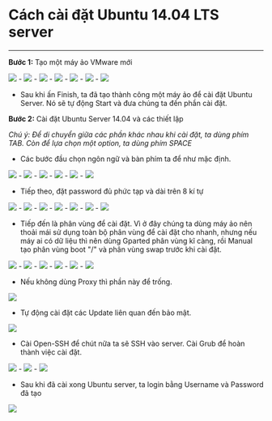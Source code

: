 # Cách cài đặt Ubuntu 14.04 LTS server
----
**Bước 1:**  Tạo một máy ảo VMware mới 

<img src="./Picture/1.png"/>
-
<img src="./Picture/2.png"/>
-
<img src="./Picture/3.png"/>
-
<img src="./Picture/4.png"/>
-
<img src="./Picture/5.png"/>
-
<img src="./Picture/6.png"/>
-
<img src="./Picture/7.png"/>


- Sau khi ấn Finish, ta đã tạo thành công một máy ảo để cài đặt Ubuntu Server. Nó sẽ tự động Start và đưa chúng ta đến phần cài đặt.

**Bước 2:**  Cài đặt Ubuntu Server 14.04 và các thiết lập

*Chú ý: Để di chuyển giữa các phần khác nhau khi cài đặt, ta dùng phím TAB. Còn để lựa chọn một option, ta dùng phím SPACE*

- Các bước đầu chọn ngôn ngữ và bàn phím ta để như mặc định.

<img src="./Picture/8.png"/>
-
<img src="./Picture/9.png"/>
-
<img src="./Picture/10.png"/>
-
<img src="./Picture/11.png"/>
-
<img src="./Picture/12.png"/>
-
<img src="./Picture/13.png"/>

- Tiếp theo, đặt password đủ phức tạp và dài trên 8 kí tự

<img src="./Picture/14.png"/>
-
<img src="./Picture/15.png"/>
-
<img src="./Picture/16.png"/>
-
<img src="./Picture/17.png"/>
-
<img src="./Picture/18.png"/>
-
<img src="./Picture/19.png"/>
-
<img src="./Picture/20.png"/>

- Tiếp đến là phân vùng để cài đặt. Vì ở đây chúng ta dùng máy ảo nên thoải mái sử dụng toàn bộ phân vùng để cài đặt cho nhanh, nhưng nếu máy ai có dữ liệu thì nên dùng Gparted phân vùng kĩ càng, rồi Manual tạo phân vùng boot "/" và phân vùng swap trước khi cài đặt.

<img src="./Picture/21.png"/>
-
<img src="./Picture/22.png"/>
-
<img src="./Picture/23.png"/>
-
<img src="./Picture/24.png"/>
-
<img src="./Picture/25.png"/>
-
<img src="./Picture/26.png"/>

- Nếu không dùng Proxy thì phần này để trống.

<img src="./Picture/27.png"/>

- Tự động cài đặt các Update liên quan đến bảo mật.

<img src="./Picture/28.png"/>

- Cài Open-SSH để chút nữa ta sẽ SSH vào server. Cài Grub để hoàn thành việc cài đặt.

<img src="./Picture/29.png"/>
-
<img src="./Picture/30.png"/>
-
<img src="./Picture/31.png"/>

- Sau khi đã cài xong Ubuntu server, ta login bằng Username và Password đã tạo

<img src="./Picture/32.png"/>